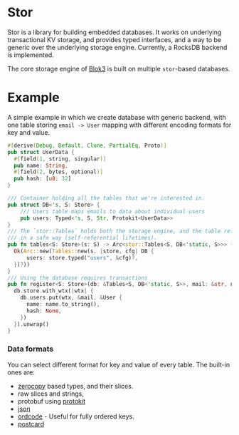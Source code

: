 # Stor
Stor is a library for building embedded databases. It works on underlying transactional KV storage, and provides typed interfaces, and a 
way to be generic over the underlying storage engine. Currently, a RocksDB backend is implemented. 

The core storage engine of [Blok3](https://blok3.io) is built on multiple `stor`-based databases.

# Example
A simple example in which we create database with generic backend, with one table storing `email -> User` mapping with different encoding formats for 
key and value.
```rust
#[derive(Debug, Default, Clone, PartialEq, Proto)]
pub struct UserData {
  #[field(1, string, singular)]
  pub name: String,
  #[field(2, bytes, optional)]
  pub hash: [u8; 32]
}

/// Container holding all the tables that we're interested in.
pub struct DB<'s, S: Store> {
    /// Users table maps emails to data about individual users
    pub users: Typed<'s, S, Str, Protokit<UserData>>
}
/// The `stor::Tables` holds both the storage engine, and the table references
/// in a safe way (self-referential lifetimes).
pub fn tables<S: Store>(s: S) -> Arc<stor::Tables<S, DB<'static, S>>> {
  Ok(Arc::new(Tables::new(s, |store, cfg| DB {
      users: store.typed("users", &cfg)?,
  })?))
}
/// Using the database requires transactions
pub fn register<S: Store>(db: &Tables<S, DB<'static, S>>, mail: &str, name: &str) {
  db.store.with_wtx(|wtx| {
    db.users.put(wtx, &mail, &User {
      name: name.to_string(),
      hash: None,
    })
  }).unwrap()
}
```

### Data formats
You can select different format for key and value of every table. The built-in ones are:

- [zerocopy](https://docs.rs/zerocopy/latest/zerocopy/) based types, and their slices.
- raw slices and strings,
- protobuf using [protokit](https://github.com/semtexzv/protokit)
- [json](https://github.com/serde-rs/json)
- [ordcode](https://github.com/pantonov/ordcode) - Useful for fully ordered keys.
- [postcard](https://github.com/jamesmunns/postcard)
